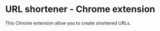 <h1>URL shortener - Chrome extension</h1>

<p>This Chrome extension allow you to create shortened URLs.</p>